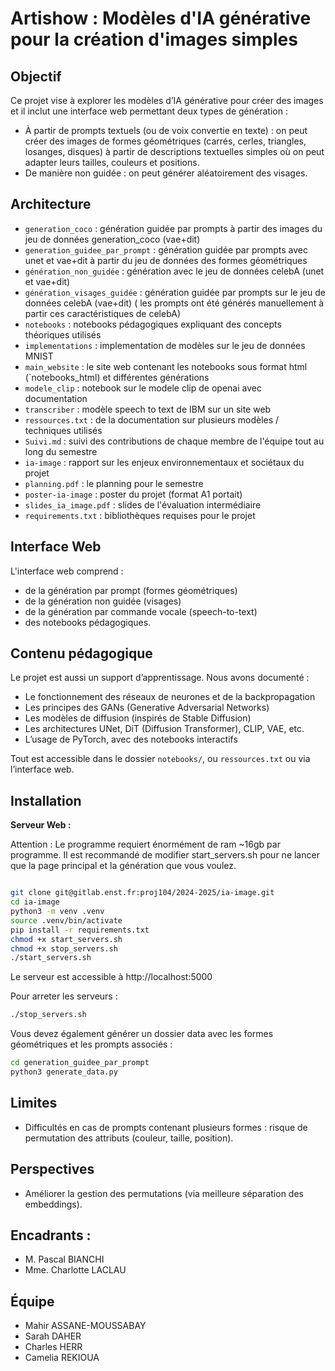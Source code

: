 # Artishow : Modèles d'IA générative pour la création d'images simples

## Objectif

Ce projet vise à explorer les modèles d’IA générative pour créer des images et il inclut une interface web permettant deux types de génération :

- À partir de prompts textuels (ou de voix convertie en texte) : on peut créer des images de formes géométriques (carrés, cerles, triangles, losanges, disques) à partir de descriptions textuelles simples où on peut adapter leurs tailles, couleurs et positions.
- De manière non guidée  : on peut générer aléatoirement des visages.

## Architecture 
- `generation_coco` : génération guidée par prompts à partir des images du jeu de données generation_coco (vae+dit)
- `generation_guidee_par_prompt` : génération guidée par prompts avec unet et vae+dit à partir du jeu de données des formes géométriques
- `génération_non_guidée` : génération avec le jeu de données celebA (unet et vae+dit)
- `génération_visages_guidée` : génération guidée par prompts sur le jeu de données celebA (vae+dit) ( les prompts ont été générés manuellement à partir ces caractéristiques de celebA)
- `notebooks` : notebooks pédagogiques expliquant des concepts théoriques utilisés
- `implementations` : implementation de modèles sur le jeu de données MNIST
- `main_website` : le site web contenant les notebooks sous format html (`notebooks_html) et différentes générations 
- `modele_clip` : notebook sur le modele clip de openai avec documentation
- `transcriber` : modèle speech to text de IBM sur un site web
- `ressources.txt` : de la documentation sur plusieurs modèles / techniques utilisés
- `Suivi.md` : suivi des contributions de chaque membre de l'équipe tout au long du semestre
- `ia-image` : rapport sur les enjeux environnementaux et sociétaux du projet
- `planning.pdf` : le planning pour le semestre
- `poster-ia-image` : poster du projet (format A1 portait)
- `slides_ia_image.pdf` : slides de l'évaluation intermédiaire
- `requirements.txt` : bibliothèques requises pour le projet

## Interface Web

L'interface web comprend :
- de la génération par prompt (formes géométriques)
- de la génération non guidée (visages)
- de la génération par commande vocale (speech-to-text)
- des notebooks pédagogiques.



## Contenu pédagogique

Le projet est aussi un support d’apprentissage. Nous avons documenté :
- Le fonctionnement des réseaux de neurones et de la backpropagation
- Les principes des GANs (Generative Adversarial Networks)
- Les modèles de diffusion (inspirés de Stable Diffusion)
- Les architectures UNet, DiT (Diffusion Transformer), CLIP, VAE, etc.
- L’usage de PyTorch, avec des notebooks interactifs

Tout est accessible dans le dossier `notebooks/`, ou `ressources.txt` ou via l’interface web.

## Installation


**Serveur Web :**

Attention : Le programme requiert énormément de ram ~16gb par programme. Il est recommandé de modifier start_servers.sh pour ne lancer que la page principal et la génération que vous voulez.
 
```bash

git clone git@gitlab.enst.fr:proj104/2024-2025/ia-image.git
cd ia-image
python3 -m venv .venv
source .venv/bin/activate
pip install -r requirements.txt
chmod +x start_servers.sh
chmod +x stop_servers.sh
./start_servers.sh
```

Le serveur est accessible à http://localhost:5000

Pour arreter les serveurs :
```bash
./stop_servers.sh
```


Vous devez également générer un dossier data avec les formes géométriques et les prompts associés : 
```bash
cd generation_guidee_par_prompt
python3 generate_data.py
```
## Limites

- Difficultés en cas de prompts contenant plusieurs formes : risque de permutation des attributs (couleur, taille, position).


##  Perspectives

- Améliorer la gestion des permutations (via meilleure séparation des embeddings).


## Encadrants :
-  M. Pascal BIANCHI
-  Mme. Charlotte LACLAU

## Équipe
- Mahir ASSANE-MOUSSABAY
- Sarah DAHER
- Charles HERR
- Camelia REKIOUA

